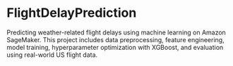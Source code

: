 # FlightDelayPrediction
Predicting weather-related flight delays using machine learning on Amazon SageMaker. This project includes data preprocessing, feature engineering, model training, hyperparameter optimization with XGBoost, and evaluation using real-world US flight data.
